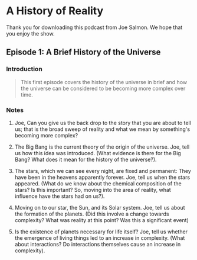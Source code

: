 A History of Reality
====================

Thank you for downloading this podcast from Joe Salmon. We hope that you enjoy the show.

Episode 1: A Brief History of the Universe
-------------------------------

### Introduction
> This first episode covers the history of the universe in brief and how the universe can be considered to be becoming more complex over time.

### Notes
1. Joe, Can you give us the back drop to the story that you are about to tell us; that is the broad sweep of reality and what we mean by something's becoming more complex?

1. The Big Bang is the current theory of the origin of the universe. Joe, tell us how this idea was introduced. (What evidence is there for the Big Bang? What does it mean for the history of the universe?).

1. The stars, which we can see every night, are fixed and permanent: They have been in the heavens apparently forever. Joe, tell us when the stars appeared. (What do we know about the chemical composition of the stars? Is this important? So, moving into the area of reality, what influence have the stars had on us?).

1. Moving on to our star, the Sun, and its Solar system. Joe, tell us about the formation of the planets. (Did this involve a change towards complexity? What was reality at this point? Was this a significant event)

1. Is the existence of planets necessary for life itself? Joe, tell us whether the emergence of living things led to an increase in complexity. (What about interactions? Do interactions themselves cause an increase in complexity).
